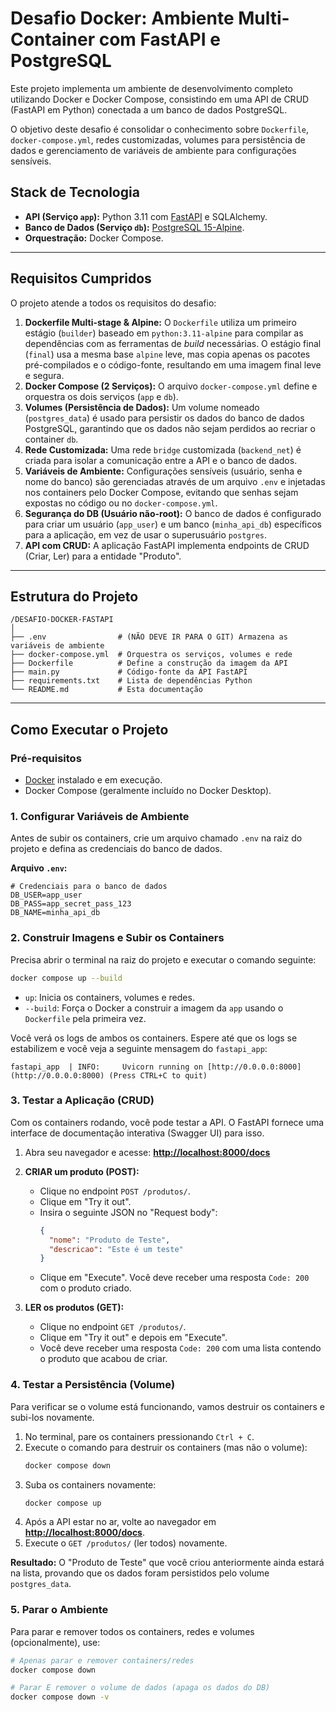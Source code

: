 # Desafio Docker: Ambiente Multi-Container com FastAPI e PostgreSQL

Este projeto implementa um ambiente de desenvolvimento completo utilizando Docker e Docker Compose, consistindo em uma API de CRUD (FastAPI em Python) conectada a um banco de dados PostgreSQL.

O objetivo deste desafio é consolidar o conhecimento sobre `Dockerfile`, `docker-compose.yml`, redes customizadas, volumes para persistência de dados e gerenciamento de variáveis de ambiente para configurações sensíveis.

## Stack de Tecnologia

* **API (Serviço `app`):** Python 3.11 com [FastAPI](https://fastapi.tiangolo.com/) e SQLAlchemy.
* **Banco de Dados (Serviço `db`):** [PostgreSQL 15-Alpine](https://hub.docker.com/_/postgres).
* **Orquestração:** Docker Compose.

---

## Requisitos Cumpridos

O projeto atende a todos os requisitos do desafio:

1.  **Dockerfile Multi-stage & Alpine:** O `Dockerfile` utiliza um primeiro estágio (`builder`) baseado em `python:3.11-alpine` para compilar as dependências com as ferramentas de *build* necessárias. O estágio final (`final`) usa a mesma base `alpine` leve, mas copia apenas os pacotes pré-compilados e o código-fonte, resultando em uma imagem final leve e segura.
2.  **Docker Compose (2 Serviços):** O arquivo `docker-compose.yml` define e orquestra os dois serviços (`app` e `db`).
3.  **Volumes (Persistência de Dados):** Um volume nomeado (`postgres_data`) é usado para persistir os dados do banco de dados PostgreSQL, garantindo que os dados não sejam perdidos ao recriar o container `db`.
4.  **Rede Customizada:** Uma rede `bridge` customizada (`backend_net`) é criada para isolar a comunicação entre a API e o banco de dados.
5.  **Variáveis de Ambiente:** Configurações sensíveis (usuário, senha e nome do banco) são gerenciadas através de um arquivo `.env` e injetadas nos containers pelo Docker Compose, evitando que senhas sejam expostas no código ou no `docker-compose.yml`.
6.  **Segurança do DB (Usuário não-root):** O banco de dados é configurado para criar um usuário (`app_user`) e um banco (`minha_api_db`) específicos para a aplicação, em vez de usar o superusuário `postgres`.
7.  **API com CRUD:** A aplicação FastAPI implementa endpoints de CRUD (Criar, Ler) para a entidade "Produto".

---

## Estrutura do Projeto

```
/DESAFIO-DOCKER-FASTAPI
│
├── .env                # (NÃO DEVE IR PARA O GIT) Armazena as variáveis de ambiente
├── docker-compose.yml  # Orquestra os serviços, volumes e rede
├── Dockerfile          # Define a construção da imagem da API
├── main.py             # Código-fonte da API FastAPI
├── requirements.txt    # Lista de dependências Python
└── README.md           # Esta documentação
```

---

## Como Executar o Projeto

### Pré-requisitos

* [Docker](https://www.docker.com/products/docker-desktop/) instalado e em execução.
* Docker Compose (geralmente incluído no Docker Desktop).

### 1. Configurar Variáveis de Ambiente

Antes de subir os containers, crie um arquivo chamado `.env` na raiz do projeto e defina as credenciais do banco de dados.

**Arquivo `.env`:**
```.env
# Credenciais para o banco de dados
DB_USER=app_user
DB_PASS=app_secret_pass_123
DB_NAME=minha_api_db
```

### 2. Construir Imagens e Subir os Containers

Precisa abrir o terminal na raiz do projeto e executar o comando seguinte:

```bash
docker compose up --build
```

* `up`: Inicia os containers, volumes e redes.
* `--build`: Força o Docker a construir a imagem da `app` usando o `Dockerfile` pela primeira vez.

Você verá os logs de ambos os containers. Espere até que os logs se estabilizem e você veja a seguinte mensagem do `fastapi_app`:

```log
fastapi_app  | INFO:     Uvicorn running on [http://0.0.0.0:8000](http://0.0.0.0:8000) (Press CTRL+C to quit)
```

### 3. Testar a Aplicação (CRUD)

Com os containers rodando, você pode testar a API. O FastAPI fornece uma interface de documentação interativa (Swagger UI) para isso.

1.  Abra seu navegador e acesse: **[http://localhost:8000/docs](http://localhost:8000/docs)**

2.  **CRIAR um produto (POST):**
    * Clique no endpoint `POST /produtos/`.
    * Clique em "Try it out".
    * Insira o seguinte JSON no "Request body":
      ```json
      {
        "nome": "Produto de Teste",
        "descricao": "Este é um teste"
      }
      ```
    * Clique em "Execute". Você deve receber uma resposta `Code: 200` com o produto criado.

3.  **LER os produtos (GET):**
    * Clique no endpoint `GET /produtos/`.
    * Clique em "Try it out" e depois em "Execute".
    * Você deve receber uma resposta `Code: 200` com uma lista contendo o produto que acabou de criar.

### 4. Testar a Persistência (Volume)

Para verificar se o volume está funcionando, vamos destruir os containers e subi-los novamente.

1.  No terminal, pare os containers pressionando `Ctrl + C`.
2.  Execute o comando para destruir os containers (mas não o volume):
    ```bash
    docker compose down
    ```
3.  Suba os containers novamente:
    ```bash
    docker compose up
    ```
4.  Após a API estar no ar, volte ao navegador em **[http://localhost:8000/docs](http://localhost:8000/docs)**.
5.  Execute o `GET /produtos/` (ler todos) novamente.

**Resultado:** O "Produto de Teste" que você criou anteriormente ainda estará na lista, provando que os dados foram persistidos pelo volume `postgres_data`.

### 5. Parar o Ambiente

Para parar e remover todos os containers, redes e volumes (opcionalmente), use:

```bash
# Apenas parar e remover containers/redes
docker compose down

# Parar E remover o volume de dados (apaga os dados do DB)
docker compose down -v
```